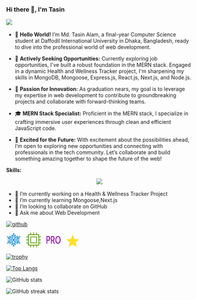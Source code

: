 ### Hi there 👋, I'm Tasin
![](https://i.imgur.com/SQXDeat.jpg)

- 👋 **Hello World!** I’m Md. Tasin Alam, a final-year Computer Science student at Daffodil International University in Dhaka, Bangladesh, ready to dive into the professional world of web development.

- 🚀 **Actively Seeking Opportunities:** Currently exploring job opportunities, I've built a robust foundation in the MERN stack. Engaged in a dynamic Health and Wellness Tracker project, I'm sharpening my skills in MongoDB, Mongoose, Express.js, React.js, Next.js, and Node.js.

- 🌟 **Passion for Innovation:** As graduation nears, my goal is to leverage my expertise in web development to contribute to groundbreaking projects and collaborate with forward-thinking teams.

- 🎓 **MERN Stack Specialist:** Proficient in the MERN stack, I specialize in crafting immersive user experiences through clean and efficient JavaScript code.

- 🚀 **Excited for the Future:** With excitement about the possibilities ahead, I’m open to exploring new opportunities and connecting with professionals in the tech community. Let’s collaborate and build something amazing together to shape the future of the web!

**Skills:** <p align="center">
  <a href="https://skillicons.dev">
    <img src="https://skillicons.dev/icons?i=git,html,css,js,firebase,figma,nodejs,react,tailwind,canva" />
  </a>
</p>

- 🔭 I’m currently working on a Health & Wellness Tracker Project 
- 🌱 I’m currently learning Mongoose,Next.js 
- 👯 I’m looking to collaborate on GitHub 
- 💬 Ask me about Web Development 


[<img src='https://cdn.jsdelivr.net/npm/simple-icons@3.0.1/icons/github.svg' alt='github' height='40'>](https://github.com/Tasin007)  

<a href='https://archiveprogram.github.com/'><img src='https://raw.githubusercontent.com/acervenky/animated-github-badges/master/assets/acbadge.gif' width='40' height='40'></a> <a href='https://docs.github.com/en/developers'><img src='https://raw.githubusercontent.com/acervenky/animated-github-badges/master/assets/devbadge.gif' width='40' height='40'></a> <a href='https://github.com/pricing'><img src='https://raw.githubusercontent.com/acervenky/animated-github-badges/master/assets/pro.gif' width='40' height='40'></a> <a href='https://stars.github.com/'><img src='https://raw.githubusercontent.com/acervenky/animated-github-badges/master/assets/starbadge.gif' width='35' height='35'></a> 

[![trophy](https://github-profile-trophy.vercel.app/?username=Tasin007)](https://github.com/ryo-ma/github-profile-trophy)

[![Top Langs](https://github-readme-stats.vercel.app/api/top-langs/?username=Tasin007)](https://github.com/anuraghazra/github-readme-stats)

![GitHub stats](https://github-readme-stats.vercel.app/api?username=Tasin007&show_icons=true&count_private=true)  

![GitHub streak stats](https://streak-stats.demolab.com/?user=Tasin007)  
